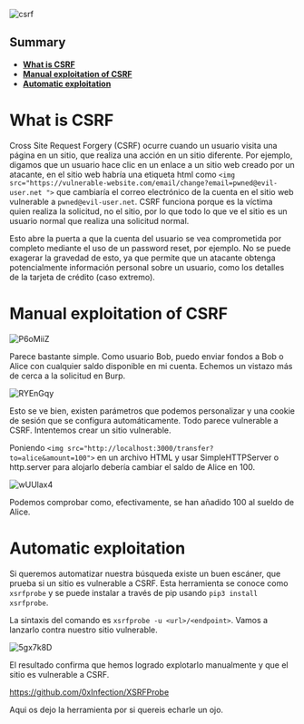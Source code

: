![csrf](https://user-images.githubusercontent.com/88755387/135728782-e9b1d460-d402-4905-b579-26c2b1c714db.jpeg)

## __Summary__

- [__What is CSRF__](#What-is-CSRF)
- [__Manual exploitation of CSRF__](#Manual-exploitation-of-CSRF)
- [__Automatic exploitation__](#Automatic-exploitation)

# __What is CSRF__

Cross Site Request Forgery (CSRF) ocurre cuando un usuario visita una página en un sitio, que realiza una acción en un sitio diferente. Por ejemplo, digamos que un usuario hace clic en un enlace a un sitio web creado por un atacante, en el sitio web habría una etiqueta html como `<img src="https://vulnerable-website.com/email/change?email=pwned@evil-user.net ">` que cambiaría el correo electrónico de la cuenta en el sitio web vulnerable a `pwned@evil-user.net`. CSRF funciona porque es la víctima quien realiza la solicitud, no el sitio, por lo que todo lo que ve el sitio es un usuario normal que realiza una solicitud normal.

Esto abre la puerta a que la cuenta del usuario se vea comprometida por completo mediante el uso de un password reset, por ejemplo. No se puede exagerar la gravedad de esto, ya que permite que un atacante obtenga potencialmente información personal sobre un usuario, como los detalles de la tarjeta de crédito (caso extremo).

# __Manual exploitation of CSRF__

![P6oMiiZ](https://user-images.githubusercontent.com/88755387/135119002-337c8115-e95c-4eed-a321-9501fa71011b.png)

Parece bastante simple. Como usuario Bob, puedo enviar fondos a Bob o Alice con cualquier saldo disponible en mi cuenta. Echemos un vistazo más de cerca a la solicitud en Burp.

![RYEnGqy](https://user-images.githubusercontent.com/88755387/135119351-441c3f70-3da4-4c89-8bda-ea3c0b04dfe5.png)

Esto se ve bien, existen parámetros que podemos personalizar y una cookie de sesión que se configura automáticamente. Todo parece vulnerable a CSRF. Intentemos crear un sitio vulnerable.

Poniendo `<img src="http://localhost:3000/transfer?to=alice&amount=100">` en un archivo HTML y usar SimpleHTTPServer o http.server para alojarlo debería cambiar el saldo de Alice en 100.

![wUUlax4](https://user-images.githubusercontent.com/88755387/135120002-f90951a9-6d72-4a2b-a5f1-636564ef9a41.png)

Podemos comprobar como, efectivamente, se han añadido 100 al sueldo de Alice.

# __Automatic exploitation__

Si queremos automatizar nuestra búsqueda existe un buen escáner, que prueba si un sitio es vulnerable a CSRF. Esta herramienta se conoce como `xsrfprobe` y se puede instalar a través de pip usando `pip3 install xsrfprobe`.

La sintaxis del comando es `xsrfprobe -u <url>/<endpoint>`. Vamos a lanzarlo contra nuestro sitio vulnerable.

![5gx7k8D](https://user-images.githubusercontent.com/88755387/135122095-aa0f367c-ef70-4cea-a1af-59b4881bbc9a.png)

El resultado confirma que hemos logrado explotarlo manualmente y que el sitio es vulnerable a CSRF.

https://github.com/0xInfection/XSRFProbe

Aqui os dejo la herramienta por si quereis echarle un ojo.
